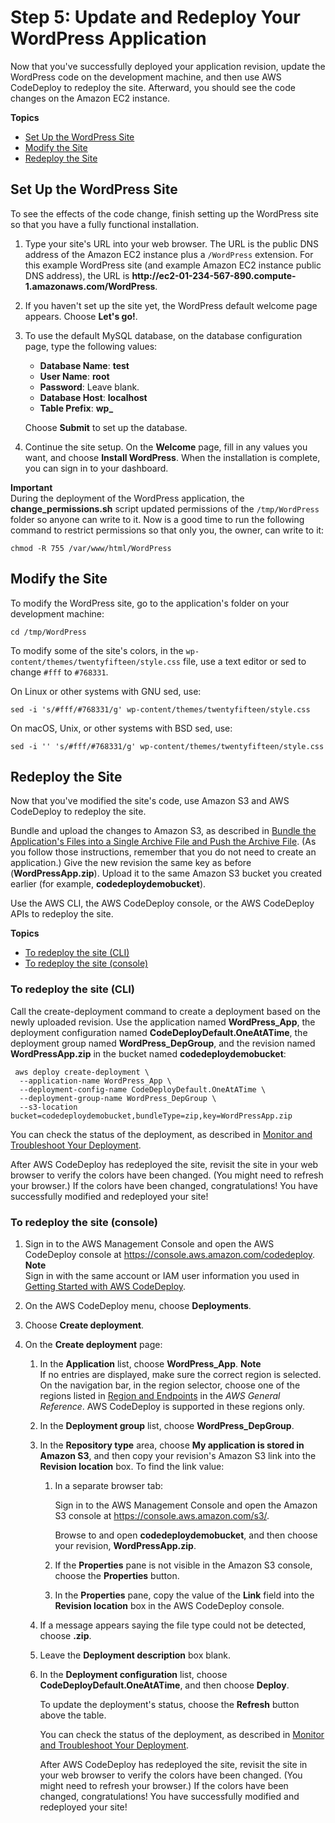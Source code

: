 # Step 5: Update and Redeploy Your WordPress Application<a name="tutorials-wordpress-update-and-redeploy-application"></a>

Now that you've successfully deployed your application revision, update the WordPress code on the development machine, and then use AWS CodeDeploy to redeploy the site\. Afterward, you should see the code changes on the Amazon EC2 instance\.

**Topics**
+ [Set Up the WordPress Site](#tutorials-wordpress-update-and-redeploy-application-configure-and-install)
+ [Modify the Site](#tutorials-wordpress-update-and-redeploy-application-modify-code)
+ [Redeploy the Site](#tutorials-wordpress-update-and-redeploy-application-deploy-updates)

## Set Up the WordPress Site<a name="tutorials-wordpress-update-and-redeploy-application-configure-and-install"></a>

To see the effects of the code change, finish setting up the WordPress site so that you have a fully functional installation\.

1. Type your site's URL into your web browser\. The URL is the public DNS address of the Amazon EC2 instance plus a `/WordPress` extension\. For this example WordPress site \(and example Amazon EC2 instance public DNS address\), the URL is **http://ec2\-01\-234\-567\-890\.compute\-1\.amazonaws\.com/WordPress**\.

1. If you haven't set up the site yet, the WordPress default welcome page appears\. Choose **Let's go\!**\.

1. To use the default MySQL database, on the database configuration page, type the following values:
   + **Database Name**: **test**
   + **User Name**: **root**
   + **Password**: Leave blank\.
   + **Database Host**: **localhost**
   + **Table Prefix**: **wp\_**

   Choose **Submit** to set up the database\.

1. Continue the site setup\. On the **Welcome** page, fill in any values you want, and choose **Install WordPress**\. When the installation is complete, you can sign in to your dashboard\.

**Important**  
 During the deployment of the WordPress application, the **change\_permissions\.sh** script updated permissions of the `/tmp/WordPress` folder so anyone can write to it\. Now is a good time to run the following command to restrict permissions so that only you, the owner, can write to it:  

```
chmod -R 755 /var/www/html/WordPress
```

## Modify the Site<a name="tutorials-wordpress-update-and-redeploy-application-modify-code"></a>

To modify the WordPress site, go to the application's folder on your development machine:

```
cd /tmp/WordPress
```

To modify some of the site's colors, in the `wp-content/themes/twentyfifteen/style.css` file, use a text editor or sed to change `#fff` to `#768331`\. 

On Linux or other systems with GNU sed, use:

```
sed -i 's/#fff/#768331/g' wp-content/themes/twentyfifteen/style.css
```

On macOS, Unix, or other systems with BSD sed, use:

```
sed -i '' 's/#fff/#768331/g' wp-content/themes/twentyfifteen/style.css
```

## Redeploy the Site<a name="tutorials-wordpress-update-and-redeploy-application-deploy-updates"></a>

Now that you've modified the site's code, use Amazon S3 and AWS CodeDeploy to redeploy the site\.

Bundle and upload the changes to Amazon S3, as described in [Bundle the Application's Files into a Single Archive File and Push the Archive File](tutorials-wordpress-upload-application.md#tutorials-wordpress-upload-application-bundle-and-push-archive)\. \(As you follow those instructions, remember that you do not need to create an application\.\) Give the new revision the same key as before \(**WordPressApp\.zip**\)\. Upload it to the same Amazon S3 bucket you created earlier \(for example, **codedeploydemobucket**\)\.

Use the AWS CLI, the AWS CodeDeploy console, or the AWS CodeDeploy APIs to redeploy the site\.

**Topics**
+ [To redeploy the site \(CLI\)](#tutorials-wordpress-update-and-redeploy-application-deploy-updates-cli)
+ [To redeploy the site \(console\)](#tutorials-wordpress-update-and-redeploy-application-deploy-updates-console)

### To redeploy the site \(CLI\)<a name="tutorials-wordpress-update-and-redeploy-application-deploy-updates-cli"></a>

Call the create\-deployment command to create a deployment based on the newly uploaded revision\. Use the application named **WordPress\_App**, the deployment configuration named **CodeDeployDefault\.OneAtATime**, the deployment group named **WordPress\_DepGroup**, and the revision named **WordPressApp\.zip** in the bucket named **codedeploydemobucket**:

```
 aws deploy create-deployment \
  --application-name WordPress_App \
  --deployment-config-name CodeDeployDefault.OneAtATime \
  --deployment-group-name WordPress_DepGroup \  
  --s3-location bucket=codedeploydemobucket,bundleType=zip,key=WordPressApp.zip
```

You can check the status of the deployment, as described in [Monitor and Troubleshoot Your Deployment](tutorials-wordpress-deploy-application.md#tutorials-wordpress-deploy-application-monitor)\.

After AWS CodeDeploy has redeployed the site, revisit the site in your web browser to verify the colors have been changed\. \(You might need to refresh your browser\.\) If the colors have been changed, congratulations\! You have successfully modified and redeployed your site\!

### To redeploy the site \(console\)<a name="tutorials-wordpress-update-and-redeploy-application-deploy-updates-console"></a>

1. Sign in to the AWS Management Console and open the AWS CodeDeploy console at [https://console\.aws\.amazon\.com/codedeploy](https://console.aws.amazon.com/codedeploy)\.
**Note**  
Sign in with the same account or IAM user information you used in [Getting Started with AWS CodeDeploy](getting-started-codedeploy.md)\.

1. On the AWS CodeDeploy menu, choose **Deployments**\.

1. Choose **Create deployment**\. 

1. On the **Create deployment** page:

   1. In the **Application** list, choose **WordPress\_App**\.
**Note**  
If no entries are displayed, make sure the correct region is selected\. On the navigation bar, in the region selector, choose one of the regions listed in [Region and Endpoints](http://docs.aws.amazon.com/general/latest/gr/rande.html#codedeploy_region) in the *AWS General Reference*\. AWS CodeDeploy is supported in these regions only\.

   1. In the **Deployment group** list, choose **WordPress\_DepGroup**\.

   1. In the **Repository type** area, choose **My application is stored in Amazon S3**, and then copy your revision's Amazon S3 link into the **Revision location** box\. To find the link value: 

      1. In a separate browser tab:

         Sign in to the AWS Management Console and open the Amazon S3 console at [https://console\.aws\.amazon\.com/s3/](https://console.aws.amazon.com/s3/)\.

          Browse to and open **codedeploydemobucket**, and then choose your revision, **WordPressApp\.zip**\. 

      1.  If the **Properties** pane is not visible in the Amazon S3 console, choose the **Properties** button\. 

      1.  In the **Properties** pane, copy the value of the **Link** field into the **Revision location** box in the AWS CodeDeploy console\. 

   1. If a message appears saying the file type could not be detected, choose **\.zip**\. 

   1. Leave the **Deployment description** box blank\.

   1. In the **Deployment configuration** list, choose **CodeDeployDefault\.OneAtATime**, and then choose **Deploy**\. 

      To update the deployment's status, choose the **Refresh** button above the table\.

      You can check the status of the deployment, as described in [Monitor and Troubleshoot Your Deployment](tutorials-wordpress-deploy-application.md#tutorials-wordpress-deploy-application-monitor)\.

      After AWS CodeDeploy has redeployed the site, revisit the site in your web browser to verify the colors have been changed\. \(You might need to refresh your browser\.\) If the colors have been changed, congratulations\! You have successfully modified and redeployed your site\!